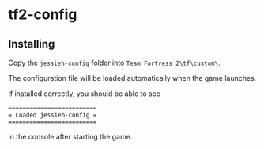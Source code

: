 # tf2-config

## Installing

Copy the `jessieh-config` folder into `Team Fortress 2\tf\custom\`.

The configuration file will be loaded automatically when the game launches.

If installed correctly, you should be able to see
```
=========================
= Loaded jessieh-config =
=========================
```
in the console after starting the game.
